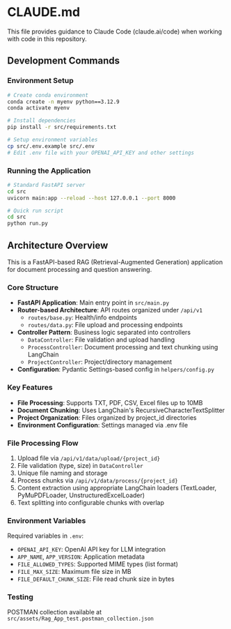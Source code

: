 # CLAUDE.md

This file provides guidance to Claude Code (claude.ai/code) when working with code in this repository.

## Development Commands

### Environment Setup
```bash
# Create conda environment
conda create -n myenv python==3.12.9
conda activate myenv

# Install dependencies
pip install -r src/requirements.txt

# Setup environment variables
cp src/.env.example src/.env
# Edit .env file with your OPENAI_API_KEY and other settings
```

### Running the Application
```bash
# Standard FastAPI server
cd src
uvicorn main:app --reload --host 127.0.0.1 --port 8000

# Quick run script
cd src
python run.py
```

## Architecture Overview

This is a FastAPI-based RAG (Retrieval-Augmented Generation) application for document processing and question answering.

### Core Structure
- **FastAPI Application**: Main entry point in `src/main.py`
- **Router-based Architecture**: API routes organized under `/api/v1`
  - `routes/base.py`: Health/info endpoints
  - `routes/data.py`: File upload and processing endpoints
- **Controller Pattern**: Business logic separated into controllers
  - `DataController`: File validation and upload handling
  - `ProcessController`: Document processing and text chunking using LangChain
  - `ProjectController`: Project/directory management
- **Configuration**: Pydantic Settings-based config in `helpers/config.py`

### Key Features
- **File Processing**: Supports TXT, PDF, CSV, Excel files up to 10MB
- **Document Chunking**: Uses LangChain's RecursiveCharacterTextSplitter
- **Project Organization**: Files organized by project_id directories
- **Environment Configuration**: Settings managed via .env file

### File Processing Flow
1. Upload file via `/api/v1/data/upload/{project_id}`
2. File validation (type, size) in `DataController`
3. Unique file naming and storage
4. Process chunks via `/api/v1/data/process/{project_id}`
5. Content extraction using appropriate LangChain loaders (TextLoader, PyMuPDFLoader, UnstructuredExcelLoader)
6. Text splitting into configurable chunks with overlap

### Environment Variables
Required variables in `.env`:
- `OPENAI_API_KEY`: OpenAI API key for LLM integration
- `APP_NAME`, `APP_VERSION`: Application metadata
- `FILE_ALLOWED_TYPES`: Supported MIME types (list format)
- `FILE_MAX_SIZE`: Maximum file size in MB
- `FILE_DEFAULT_CHUNK_SIZE`: File read chunk size in bytes

### Testing
POSTMAN collection available at `src/assets/Rag_App_test.postman_collection.json`